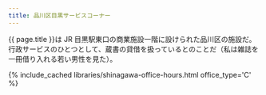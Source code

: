 ```yaml
---
title: 品川区目黒サービスコーナー
---
```


{{ page.title }}は JR 目黒駅東口の商業施設一階に設けられた品川区の施設だ。
行政サービスのひとつとして、蔵書の貸借を扱っているとのことだ（私は雑誌を一冊借り入れる若い男性を見た）。

{% include_cached libraries/shinagawa-office-hours.html office_type='C' %}

